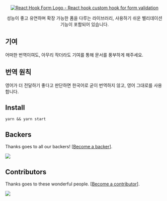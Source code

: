 <div align="center">
    <p align="center">
        <a href="https://react-hook-form.com" title="React Hook Form - Simple React forms validation">
            <img src="https://raw.githubusercontent.com/bluebill1049/react-hook-form/master/docs/logo.png" alt="React Hook Form Logo - React hook custom hook for form validation"  />
        </a>
    </p>
</div>

<p align="center">성능이 좋고 유연하며 확장 가능한 폼을 다루는 라이브러리, 사용하기 쉬운 벨리데이션 기능이 포함되어 있습니다.</p>

## 기여

어떠한 번역이여도, 아무리 작더라도 기여를 통해 문서를 풍부하게 해주세요.

## 번역 원칙

영어가 더 전달하기 좋다고 판단하면 한국어로 굳이 번역하지 않고, 영어 그대로를 사용합니다.

## Install

    yarn && yarn start

## Backers

Thanks goes to all our backers! [[Become a backer](https://opencollective.com/react-hook-form#backer)].

<a href="https://opencollective.com/react-hook-form#backers">
    <img src="https://opencollective.com/react-hook-form/backers.svg?width=950" />
</a>

## Contributors

Thanks goes to these wonderful people. [[Become a contributor](https://github.com/react-hook-form/documentation/blob/master/CONTRIBUTING.md)].

<a href="https://github.com/react-hook-form/react-hook-form/graphs/contributors">
    <img src="https://opencollective.com/react-hook-form/contributors.svg?width=950" />
</a>
